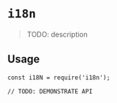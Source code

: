 # `i18n`

> TODO: description

## Usage

```
const i18N = require('i18n');

// TODO: DEMONSTRATE API
```
